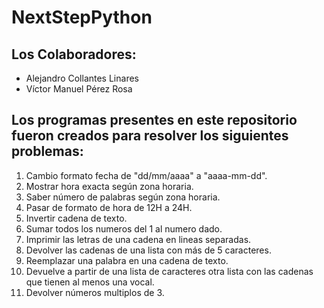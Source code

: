 # NextStepPython

## Los Colaboradores:
 - Alejandro Collantes Linares
 - Víctor Manuel Pérez Rosa

## Los programas presentes en este repositorio fueron creados para resolver los siguientes problemas: 

1. Cambio formato fecha de "dd/mm/aaaa" a "aaaa-mm-dd".
2. Mostrar hora exacta según zona horaria.
3. Saber número de palabras según zona horaria.
4. Pasar de formato de hora de 12H a 24H.
5. Invertir cadena de texto.
6. Sumar todos los numeros del 1 al numero dado.
7. Imprimir las letras de una cadena en lineas separadas.
8. Devolver las cadenas de una lista con más de 5 caracteres.
9. Reemplazar una palabra en una cadena de texto.
10. Devuelve a partir de una lista de caracteres otra lista con las cadenas que tienen al menos una vocal.
11. Devolver números multiplos de 3.
